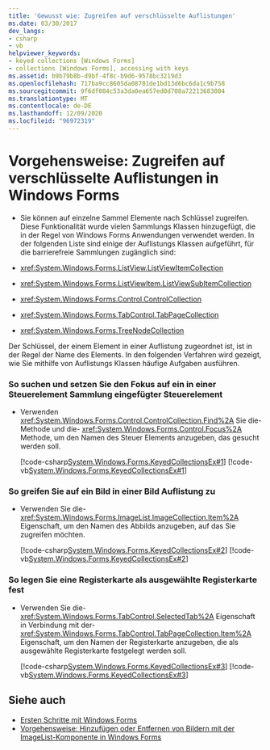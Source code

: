 ```yaml
---
title: 'Gewusst wie: Zugreifen auf verschlüsselte Auflistungen'
ms.date: 03/30/2017
dev_langs:
- csharp
- vb
helpviewer_keywords:
- keyed collections [Windows Forms]
- collections [Windows Forms], accessing with keys
ms.assetid: b9b79b8b-d9bf-4f8c-b9d6-9578bc3219d3
ms.openlocfilehash: 717ba9cc8605da08701de1bd13d6bc6da1c9b758
ms.sourcegitcommit: 9f6df084c53a3da0ea657ed0d708a72213683084
ms.translationtype: MT
ms.contentlocale: de-DE
ms.lasthandoff: 12/09/2020
ms.locfileid: "96972319"
---
```

# <a name="how-to-access-keyed-collections-in-windows-forms"></a>Vorgehensweise: Zugreifen auf verschlüsselte Auflistungen in Windows Forms

- Sie können auf einzelne Sammel Elemente nach Schlüssel zugreifen. Diese Funktionalität wurde vielen Sammlungs Klassen hinzugefügt, die in der Regel von Windows Forms Anwendungen verwendet werden. In der folgenden Liste sind einige der Auflistungs Klassen aufgeführt, für die barrierefreie Sammlungen zugänglich sind:  
  
- <xref:System.Windows.Forms.ListView.ListViewItemCollection>  
  
- <xref:System.Windows.Forms.ListViewItem.ListViewSubItemCollection>  
  
- <xref:System.Windows.Forms.Control.ControlCollection>  
  
- <xref:System.Windows.Forms.TabControl.TabPageCollection>  
  
- <xref:System.Windows.Forms.TreeNodeCollection>  
  
 Der Schlüssel, der einem Element in einer Auflistung zugeordnet ist, ist in der Regel der Name des Elements. In den folgenden Verfahren wird gezeigt, wie Sie mithilfe von Auflistungs Klassen häufige Aufgaben ausführen.  
  
### <a name="to-find-and-give-focus-to-a-nested-control-in-a-control-collection"></a>So suchen und setzen Sie den Fokus auf ein in einer Steuerelement Sammlung eingefügter Steuerelement  
  
- Verwenden <xref:System.Windows.Forms.Control.ControlCollection.Find%2A> Sie die-Methode und die- <xref:System.Windows.Forms.Control.Focus%2A> Methode, um den Namen des Steuer Elements anzugeben, das gesucht werden soll.  
  
     [!code-csharp[System.Windows.Forms.KeyedCollectionsEx#1](~/samples/snippets/csharp/VS_Snippets_Winforms/System.Windows.Forms.KeyedCollectionsEx/CS/Form1.cs#1)]
     [!code-vb[System.Windows.Forms.KeyedCollectionsEx#1](~/samples/snippets/visualbasic/VS_Snippets_Winforms/System.Windows.Forms.KeyedCollectionsEx/VB/Form1.vb#1)]  
  
### <a name="to-access-an-image-in-an-image-collection"></a>So greifen Sie auf ein Bild in einer Bild Auflistung zu  
  
- Verwenden Sie die- <xref:System.Windows.Forms.ImageList.ImageCollection.Item%2A> Eigenschaft, um den Namen des Abbilds anzugeben, auf das Sie zugreifen möchten.  
  
     [!code-csharp[System.Windows.Forms.KeyedCollectionsEx#2](~/samples/snippets/csharp/VS_Snippets_Winforms/System.Windows.Forms.KeyedCollectionsEx/CS/Form1.cs#2)]
     [!code-vb[System.Windows.Forms.KeyedCollectionsEx#2](~/samples/snippets/visualbasic/VS_Snippets_Winforms/System.Windows.Forms.KeyedCollectionsEx/VB/Form1.vb#2)]  
  
### <a name="to-set-a-tab-page-as-the-selected-tab"></a>So legen Sie eine Registerkarte als ausgewählte Registerkarte fest  
  
- Verwenden Sie die- <xref:System.Windows.Forms.TabControl.SelectedTab%2A> Eigenschaft in Verbindung mit der- <xref:System.Windows.Forms.TabControl.TabPageCollection.Item%2A> Eigenschaft, um den Namen der Registerkarte anzugeben, die als ausgewählte Registerkarte festgelegt werden soll.  
  
     [!code-csharp[System.Windows.Forms.KeyedCollectionsEx#3](~/samples/snippets/csharp/VS_Snippets_Winforms/System.Windows.Forms.KeyedCollectionsEx/CS/Form1.cs#3)]
     [!code-vb[System.Windows.Forms.KeyedCollectionsEx#3](~/samples/snippets/visualbasic/VS_Snippets_Winforms/System.Windows.Forms.KeyedCollectionsEx/VB/Form1.vb#3)]  
  
## <a name="see-also"></a>Siehe auch

- [Ersten Schritte mit Windows Forms](getting-started-with-windows-forms.md)
- [Vorgehensweise: Hinzufügen oder Entfernen von Bildern mit der ImageList-Komponente in Windows Forms](./controls/how-to-add-or-remove-images-with-the-windows-forms-imagelist-component.md)
